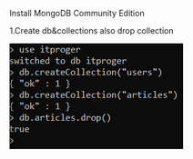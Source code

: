 Install MongoDB Community Edition

1.Create db&collections also drop collection

![img.png](img.png)